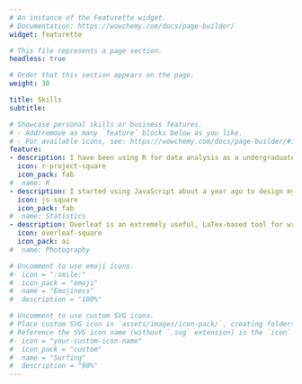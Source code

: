 ```yaml
---
# An instance of the Featurette widget.
# Documentation: https://wowchemy.com/docs/page-builder/
widget: featurette

# This file represents a page section.
headless: true

# Order that this section appears on the page.
weight: 30

title: Skills
subtitle:

# Showcase personal skills or business features.
# - Add/remove as many `feature` blocks below as you like.
# - For available icons, see: https://wowchemy.com/docs/page-builder/#icons
feature:
- description: I have been using R for data analysis as a undergraduate student in 2015. I find R useful for analyzing data, for modeling and for data visualization.  
  icon: r-project-square
  icon_pack: fab
#  name: R
- description: I started using JavaScript about a year ago to design my online psychology experiments. 
  icon: js-square
  icon_pack: fab
#  name: Statistics
- description: Overleaf is an extremely useful, LaTex-based tool for writing documents. I use Overleaf to write my scientific papers.  
  icon: overleaf-square
  icon_pack: ai
#  name: Photography

# Uncomment to use emoji icons.
#- icon = ":smile:"
#  icon_pack = "emoji"
#  name = "Emojiness"
#  description = "100%"  

# Uncomment to use custom SVG icons.
# Place custom SVG icon in `assets/images/icon-pack/`, creating folders if necessary.
# Reference the SVG icon name (without `.svg` extension) in the `icon` field.
#- icon = "your-custom-icon-name"
#  icon_pack = "custom"
#  name = "Surfing"
#  description = "90%"
---
```

